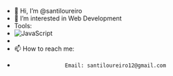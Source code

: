 - 👋 Hi, I’m @santiloureiro
- 👀 I’m interested in Web Development
- Tools:
- ![JavaScript](https://img.shields.io/badge/javascript-%23323330.svg?style=for-the-badge&logo=javascript&logoColor=%23F7DF1E)
- 
- 📫 How to reach me:
-                     Email: santiloureiro12@gmail.com

<!---
santiloureiro/santiloureiro is a ✨ special ✨ repository because its `README.md` (this file) appears on your GitHub profile.
You can click the Preview link to take a look at your changes.
--->
